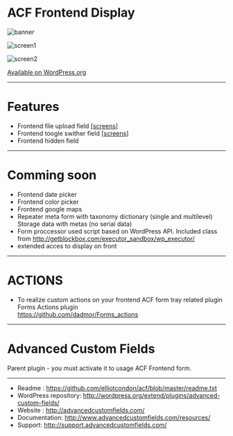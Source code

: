 # ACF Frontend Display

![banner](https://github.com/dadmor/ACF_frontend_display/blob/master/banner-772x250.png)

![screen1](https://github.com/dadmor/ACF_frontend_display/blob/master/screenshot-1.png)

![screen2](https://github.com/dadmor/ACF_frontend_display/blob/master/screenshot-2.png)

<a href="https://wordpress.org/plugins/acf-frontend-display/">Available on WordPress.org</a>


-----------------------

# Features

* Frontend file upload field <a href="https://github.com/dadmor/ACF_frontend_display/wiki/ACF-frontend-display-Pack"> [screens] </a>
* Frontend toogle swither field <a href="https://github.com/dadmor/ACF_frontend_display/wiki/ACF-frontend-display-Pack"> [screens] </a>
* Frontend hidden field

-----------------------

# Comming soon

* Frontend date picker 
* Frontend color picker
* Frontend google maps
* Repeater meta form with taxonomy dictionary (single and multilevel) Storage data with metas (no serial data)
* Form proccessor used script based on WordPress API. Included class from http://getblockbox.com/executor_sandbox/wp_executor/
* extended acces to display on front

-----------------------

# ACTIONS

* To realize custom actions on your frontend ACF form tray related plugin <br/> Forms Actions plugin <br/> <a href="https://github.com/dadmor/Forms_actions">https://github.com/dadmor/Forms_actions</a>

-----------------------

# Advanced Custom Fields

Parent plugin - you must activate it to usage ACF Frontend form.

-----------------------

* Readme : https://github.com/elliotcondon/acf/blob/master/readme.txt
* WordPress repository: http://wordpress.org/extend/plugins/advanced-custom-fields/
* Website : http://advancedcustomfields.com/
* Documentation: http://www.advancedcustomfields.com/resources/
* Support: http://support.advancedcustomfields.com/
